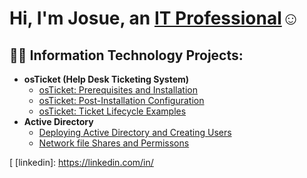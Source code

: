 <h1>Hi, I'm Josue, an <a href="https://linkedin.com/in/Josh">IT Professional</a>☺</h1>

<h2>👨‍💻 Information Technology Projects:</h2>

- <b>osTicket (Help Desk Ticketing System)</b>
  - [osTicket: Prerequisites and Installation](https://github.com/h-josue1928/osticket-prereqs)
  - [osTicket: Post-Installation Configuration](https://github.com/h-josue1928/post-install-config)
  - [osTicket: Ticket Lifecycle Examples](https://github.com/h-josue1928/Ticket-Lifecycle-Examples)
- <b>Active Directory</b>
   - [Deploying Active Directory and Creating Users](https://github.com/h-josue1928/azure-network-protocols)
   - [Network file Shares and Permissons](https://github.com/h-josue1928/azure-network-protocols)





[
[linkedin]: https://linkedin.com/in/

